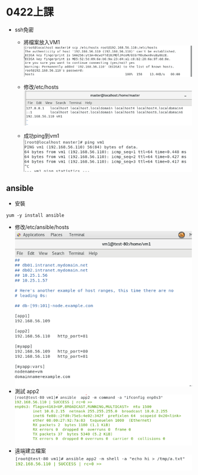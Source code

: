 # 0422上課
- ssh免密  
    - 將檔案放入VM1
![1](1.PNG)

    - 修改/etc/hosts
![2](2.PNG)
    - 成功ping到vm1
![3](3.PNG)

## ansible
- 安裝
```
yum -y install ansible
```
- 修改/etc/ansible/hosts
![4](4.PNG)
- 測試 app2
![5](5.PNG)
- 遠端建立檔案
![6](6.PNG)


